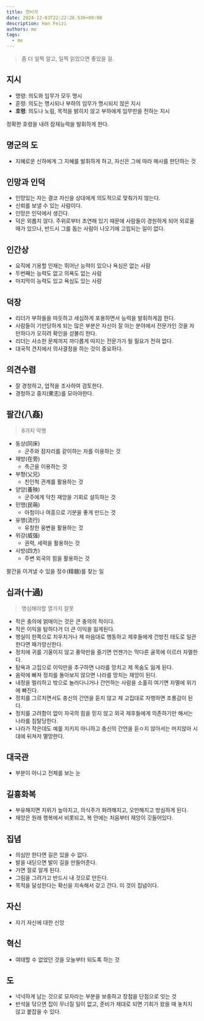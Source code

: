 ```yaml
---
title: 한비자
date: 2024-12-03T22:22:26.536+09:00
description: Han Feizi
authors: me
tags:
  - me
---
```


> 좀 더 일찍 알고, 일찍 읽었으면 좋았을 걸.

## 지시

- 명령: 의도와 임무가 모두 명시
- 훈령: 의도는 명시되나 부하의 임무가 명시되지 않은 지시
- **호령**: 의도나 노림, 목적을 밝히지 않고 부하에게 임무만을 전하는 지시

정확한 호령을 내려 잠재능력을 발휘하게 한다.

## 명군의 도

- 지혜로운 신하에게 그 지혜를 발휘하게 하고, 자신은 그에 따라 매사를 판단하는 것

## 인망과 인덕

- 인망있는 자는 결코 자신을 상대에게 의도적으로 맞춰가지 않는다.
- 신뢰를 보낼 수 있는 사람이다.
- 인망은 인덕에서 생긴다.
- 덕은 외롭지 않다. 주위로부터 초연해 있기 때문에 사람들이 경원하게 되어 외로울 때가 있으나, 반드시 그를 돕는 사람이 나오기에 고립되는 일이 없다.

## 인간상

- 요직에 기용할 인재는 뛰어난 능력이 있으나 욕심은 없는 사람
- 두번째는 능력도 없고 의욕도 없는 사람
- 마지막이 능력도 있고 욕심도 있는 사람

## 덕장

- 리더가 부하들을 따듯하고 세심하게 포용하면서 능력을 발휘하게끔 한다.
- 사람들이 기만당하게 되는 많은 부분은 자신이 잘 아는 분야에서 전문가인 것을 자만하다가 오히려 확인을 섣불리 한다.
- 리더는 사소한 문제까지 까다롭게 따지는 전문가가 될 필요가 전혀 없다.
- 대국적 견지에서 의사결정을 하는 것이 중요하다.

## 의견수렴

- 잘 경청하고, 업적을 조사하여 검토한다.
- 경청하고 중지(衆志)를 모아야한다.

## 팔간(八姦)

> 8가지 악행

- 동상(同床)
  - 군주와 잠자리를 같이하는 자를 이용하는 것
- 재방(在旁)
  - 측근을 이용하는 것
- 부형(父兄)
  - 친인척 관계를 활용하는 것
- 양앙(養殃)
  - 군주에게 닥친 재앙을 기회로 설득하는 것
- 민맹(民萌)
  - 아첨이나 여흥으로 기분을 좋게 만드는 것
- 유행(流行)
  - 유창한 웅변을 활용하는 것
- 위강(威强)
  - 권력, 세력을 활용하는 것
- 사방(四方)
  - 주변 외국의 힘을 활용하는 것

팔간을 이겨낼 수 있을 정수(精髓)를 찾는 일

## 십과(十過)

> 명심해야할 열가지 잘못

- 작은 충의에 얽매이는 것은 큰 충의의 적이다.
- 작은 이익을 탐하다가 더 큰 이익을 잃게된다.
- 행실이 한쪽으로 치우치거나 제 마음대로 행동하고 제후들에게 건방진 태도로 일관한다면 패가망신한다.
- 정치에 귀를 기울이지 않고 풍악만을 즐기면 언젠가는 막다른 골목에 이르러 자멸한다.
- 탐욕과 고집으로 이익만을 추구하면 나라를 망치고 제 목숨도 잃게 된다.
- 음락에 빠져 정치를 돌아보지 않으면 나라를 망치는 재앙이 된다.
- 내정을 멀리하고 밖으로 놀러다니거나 간언하는 사람을 소홀히 여기면 자멸에 위기에 빠진다.
- 정치를 그르치면서도 충신의 간언을 듣지 않고 제 고집대로 자행하면 조롱감이 된다.
- 정치를 고려함이 없이 자국의 힘을 믿지 않고 외국 제후들에게 의존하기만 해서는 나라를 침탈당한다.
- 나라가 작은데도 예를 지키지 아니하고 충신의 간언을 듣ㅇ지 않아서는 머지않아 시대에 뒤쳐저 멸망한다.

## 대국관

- 부분이 아니고 전체를 보는 눈

## 길흉화복

- 부유해지면 지위가 높아지고, 의식주가 화려해지고, 오만해지고 방심하게 된다.
- 재앙은 원래 행복에서 비롯되고, 복 안에는 처음부터 재앙이 깃들어있다.

## 집념

- 의심만 한다면 길은 있을 수 없다.
- 발을 내딛으면 발이 길을 만들어준다.
- 가면 절로 알게 된다.
- 그림을 그려가고 반드시 내 것으로 만든다.
- 목적을 달성한다는 확신을 지속해서 갖고 간다. 이 것이 집념이다.

## 자신

- 자기 자신에 대한 신앙

## 혁신

- 여태할 수 없었던 것을 오늘부터 되도록 하는 것

## 도

- 넉넉하게 남는 것으로 모자라는 부분을 보충하고 장점을 단점으로 잇는 것
- 반석을 닦으면 집이 무너질 일이 없고, 준비가 제대로 되면 기회가 왔을 때 놓치지 않고 붙잡을 수 있다.
